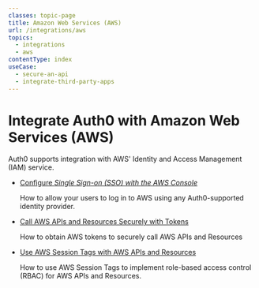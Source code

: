 ```yaml
---
classes: topic-page
title: Amazon Web Services (AWS)
url: /integrations/aws
topics:
  - integrations
  - aws
contentType: index
useCase:
  - secure-an-api
  - integrate-third-party-apps
---
```


<div class="topic-page-header">
  <div data-name="example" class="topic-page-badge"></div>
  <h1>Integrate Auth0 with Amazon Web Services (AWS)</h1>
  <p>
    Auth0 supports integration with AWS' Identity and Access Management (IAM) service.
  </p>
</div>

<ul class="topic-links">
  <li>
    <i class="icon icon-budicon-715"></i><a href="/integrations/aws/sso">Configure <dfn data-key="single-sign-on">Single Sign-on (SSO)</dfm> with the AWS Console</a>
    <p>
      How to allow your users to log in to AWS using any Auth0-supported identity provider.
    </p>
  </li>
  <li>
    <i class="icon icon-budicon-715"></i><a href="/integrations/aws/tokens">Call AWS APIs and Resources Securely with Tokens</a>
    <p>
      How to obtain AWS tokens to securely call AWS APIs and Resources
    </p>
  </li>
   <li>
    <i class="icon icon-budicon-715"></i><a href="/integrations/aws/session-tags">Use AWS Session Tags with AWS APIs and Resources</a>
    <p>
      How to use AWS Session Tags to implement role-based access control (RBAC) for AWS APIs and Resources.
    </p>
  </li>
</ul>